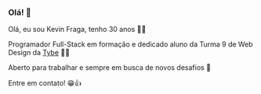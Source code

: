 ### Olá! 👋

Olá, eu sou Kevin Fraga, tenho 30 anos :raising_hand_man:

Programador Full-Stack em formação e dedicado aluno da Turma 9 de Web Design da [Tybe](https://www.betrybe.com/) :man_student:

Aberto para trabalhar e sempre em busca de novos desafios :briefcase:

Entre em contato! :grin::+1:

<!--
**KevinFraga/KevinFraga** is a ✨ _special_ ✨ repository because its `README.md` (this file) appears on your GitHub profile.

Here are some ideas to get you started:

- 🔭 I’m currently working on ...
- 🌱 I’m currently learning ...
- 👯 I’m looking to collaborate on ...
- 🤔 I’m looking for help with ...
- 💬 Ask me about ...
- 📫 How to reach me: ...
- 😄 Pronouns: ...
- ⚡ Fun fact: ...
-->
